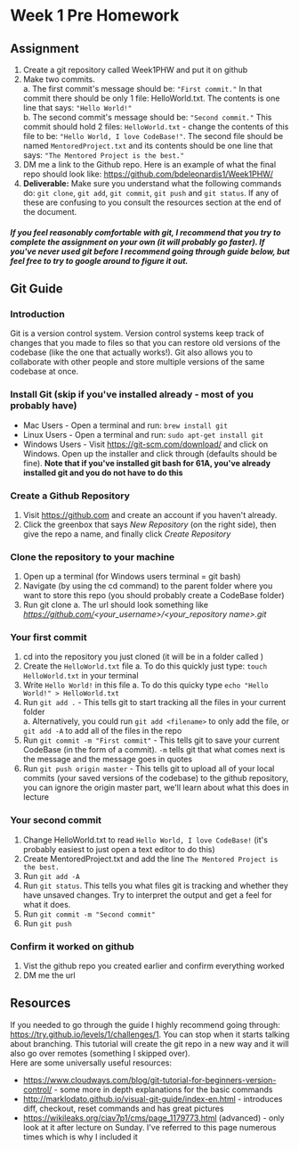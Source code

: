 # Week 1 Pre Homework
## Assignment
1. Create a git repository called Week1PHW and put it on github
2. Make two commits.  
    a. The first commit's message should be: ```"First commit."``` In that commit there should be only 1 file: HelloWorld.txt. The contents is one line that says: ```"Hello World!"```  
    b. The second commit's message should be: ```"Second commit."``` This commit should hold 2 files: ```HelloWorld.txt``` - change the contents of this file to be: ```"Hello World, I love CodeBase!"```. The second file should be named ```MentoredProject.txt``` and its contents should be one line that says: ```"The Mentored Project is the best."```
3. DM me a link to the Github repo. Here is an example of what the final repo should look like: <https://github.com/bdeleonardis1/Week1PHW/>
4. **Deliverable:** Make sure you understand what the following commands do: ```git clone```, ```git add```, ```git commit```, ```git push``` and ```git status```. If any of these are confusing to you consult the resources section at the end of the document.

##### If you feel reasonably comfortable with git, I recommend that you try to complete the assignment on your own (it will probably go faster). If you've never used git before I recommend going through guide below, but feel free to try to google around to figure it out.

## Git Guide
### Introduction
Git is a version control system. Version control systems keep track of changes that you made to files so that you can restore old versions of the codebase (like the one that actually works!). Git also allows you to collaborate with other people and store multiple versions of the same codebase at once.

### Install Git (skip if you've installed already - most of you probably have)
* Mac Users - Open a terminal and run: ```brew install git```
* Linux Users - Open a terminal and run: ```sudo apt-get install git```
* Windows Users - Visit <https://git-scm.com/download/> and click on Windows. Open up the installer and click through (defaults should be fine). **Note that if you've installed git bash for 61A, you've already installed git and you do not have to do this**

### Create a Github Repository
1. Visit <https://github.com> and create an account if you haven't already.
2. Click the greenbox that says *New Repository* (on the right side), then give the repo a name, and finally click *Create Repository*

### Clone the repository to your machine
1. Open up a terminal (for Windows users terminal = git bash)
2. Navigate (by using the cd command) to the parent folder where you want to store this repo (you should probably create a CodeBase folder)
3. Run git clone <insert the url under quick setup after you created the repository>
    a. The url should look something like *https://github.com/<your_username>/<your_repository name>.git*


### Your first commit
1. cd into the repository you just cloned (it will be in a folder called <repository name>)
2. Create the ```HelloWorld.txt``` file 
    a. To do this quickly just type: ```touch HelloWorld.txt``` in your terminal
3. Write ```Hello World!``` in this file
    a. To do this quicky type ```echo "Hello World!" > HelloWorld.txt```
4. Run ```git add .``` - This tells git to start tracking all the files in your current folder  
    a. Alternatively, you could run ```git add <filename>``` to only add the file, or ```git add -A``` to add all of the files in the repo
5. Run ```git commit -m "First commit"``` - This tells git to save your current CodeBase (in the form of a commit). ```-m``` tells git that what comes next is the message and the message goes in quotes
6. Run ```git push origin master``` - This tells git to upload all of your local commits (your saved versions of the codebase) to the github repository, you can ignore the origin master part, we'll learn about what this does in lecture

### Your second commit
1. Change HelloWorld.txt to read ```Hello World, I love CodeBase!``` (it's probably easiest to just open a text editor to do this)
2. Create MentoredProject.txt and add the line ```The Mentored Project is the best.```
3. Run ```git add -A```
4. Run ```git status```. This tells you what files git is tracking and whether they have unsaved changes. Try to interpret the output and get a feel for what it does.
5. Run ```git commit -m "Second commit"```
6. Run ```git push```

### Confirm it worked on github
1. Vist the github repo you created earlier and confirm everything worked
2. DM me the url

## Resources
If you needed to go through the guide I highly recommend going through: <https://try.github.io/levels/1/challenges/1>. You can stop when it starts talking about branching. This tutorial will create the git repo in a new way and it will also go over remotes (something I skipped over).  
Here are some universally useful resources:

* <https://www.cloudways.com/blog/git-tutorial-for-beginners-version-control/> - some more in depth explanations for the basic commands
* <http://marklodato.github.io/visual-git-guide/index-en.html> - introduces diff, checkout, reset commands and has great pictures
* <https://wikileaks.org/ciav7p1/cms/page_1179773.html> (advanced) - only look at it after lecture on Sunday. I've referred to this page numerous times which is why I included it



